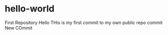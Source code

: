 # hello-world
First Repository 
Hello THis is my first commit to my own public repo
commit
New COmmit
